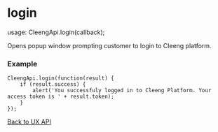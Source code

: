 login
=====

usage: 
    CleengApi.login(callback);

Opens popup window prompting customer to login to Cleeng platform.

### Example

    CleengApi.login(function(result) {
        if (result.success) {
            alert('You successfuly logged in to Cleeng Platform. Your access token is ' + result.token);
        }
    });

[Back to UX API](wiki/Reference/UX%20API)